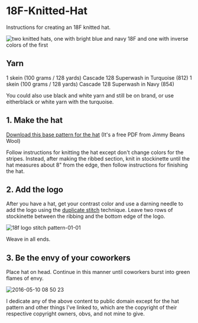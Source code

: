 # 18F-Knitted-Hat
Instructions for creating an 18F knitted hat.

![two knitted hats, one with bright blue and navy 18F and one with inverse colors of the first](https://cloud.githubusercontent.com/assets/10144074/15235574/8b4075c0-188a-11e6-9bf2-01f484e7513b.jpg)

## Yarn

1 skein (100 grams / 128 yards) Cascade 128 Superwash in Turquoise (812)
1 skein (100 grams / 128 yards) Cascade 128 Superwash in Navy (854)

You could also use black and white yarn and still be on brand, or use eitherblack or white yarn with the turquoise.

## 1. Make the hat

[Download this base pattern for the hat](https://www.jimmybeanswool.com/images/freePatterns/STMTNGrandTargheeHat.pdf) (It's a free PDF from Jimmy Beans Wool) 

Follow instructions for knitting the hat except don't change colors for the stripes. Instead, after making the ribbed section, knit in stockinette until the hat measures about 8" from the edge, then follow instructions for finishing the hat. 

## 2. Add the logo

After you have a hat, get your contrast color and use a darning needle to add the logo using the [duplicate stitch](http://www.purlsoho.com/create/2007/10/28/duplicate-stitch/) technique. Leave two rows of stockinette between the ribbing and the bottom edge of the logo. 

![18f logo stitch pattern-01-01](https://cloud.githubusercontent.com/assets/10144074/15235704/c0b3aa00-188b-11e6-887b-7fb02334e1f1.png)

Weave in all ends. 

## 3. Be the envy of your coworkers

Place hat on head. Continue in this manner until coworkers burst into green flames of envy.

![2016-05-10 08 50 23](https://cloud.githubusercontent.com/assets/10144074/15235850/200064ca-188d-11e6-84d3-2f02002fbc99.jpg)


I dedicate any of the above content to public domain except for the hat pattern and other things I've linked to, which are the copyright of their respective copyright owners, obvs, and not mine to give.  
